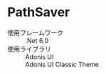# PathSaver

<dl>
<dt>使用フレームワーク</dt>
<dd>.Net 6.0</dd>

<dt>使用ライブラリ</dt>
<dd>Adonis UI</dd>
<dd>Adonis UI Classic Theme</dd>
</dl>
